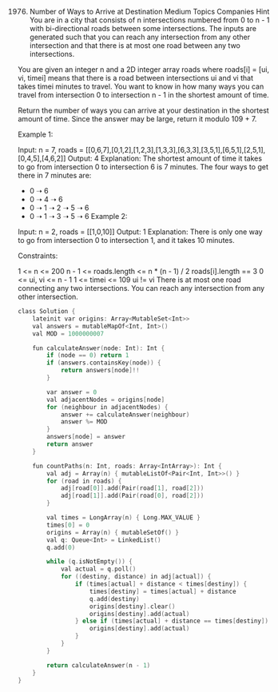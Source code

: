 1976. Number of Ways to Arrive at Destination
Medium
Topics
Companies
Hint
You are in a city that consists of n intersections numbered from 0 to n - 1 with bi-directional roads between some intersections. The inputs are generated such that you can reach any intersection from any other intersection and that there is at most one road between any two intersections.

You are given an integer n and a 2D integer array roads where roads[i] = [ui, vi, timei] means that there is a road between intersections ui and vi that takes timei minutes to travel. You want to know in how many ways you can travel from intersection 0 to intersection n - 1 in the shortest amount of time.

Return the number of ways you can arrive at your destination in the shortest amount of time. Since the answer may be large, return it modulo 109 + 7.

 

Example 1:


Input: n = 7, roads = [[0,6,7],[0,1,2],[1,2,3],[1,3,3],[6,3,3],[3,5,1],[6,5,1],[2,5,1],[0,4,5],[4,6,2]]
Output: 4
Explanation: The shortest amount of time it takes to go from intersection 0 to intersection 6 is 7 minutes.
The four ways to get there in 7 minutes are:
- 0 ➝ 6
- 0 ➝ 4 ➝ 6
- 0 ➝ 1 ➝ 2 ➝ 5 ➝ 6
- 0 ➝ 1 ➝ 3 ➝ 5 ➝ 6
Example 2:

Input: n = 2, roads = [[1,0,10]]
Output: 1
Explanation: There is only one way to go from intersection 0 to intersection 1, and it takes 10 minutes.
 

Constraints:

1 <= n <= 200
n - 1 <= roads.length <= n * (n - 1) / 2
roads[i].length == 3
0 <= ui, vi <= n - 1
1 <= timei <= 109
ui != vi
There is at most one road connecting any two intersections.
You can reach any intersection from any other intersection.

```c
class Solution {
    lateinit var origins: Array<MutableSet<Int>>
    val answers = mutableMapOf<Int, Int>()
    val MOD = 1000000007

    fun calculateAnswer(node: Int): Int {
        if (node == 0) return 1
        if (answers.containsKey(node)) {
            return answers[node]!!
        }

        var answer = 0
        val adjacentNodes = origins[node]
        for (neighbour in adjacentNodes) {
            answer += calculateAnswer(neighbour)
            answer %= MOD
        }
        answers[node] = answer
        return answer
    }

    fun countPaths(n: Int, roads: Array<IntArray>): Int {
        val adj = Array(n) { mutableListOf<Pair<Int, Int>>() }
        for (road in roads) {
            adj[road[0]].add(Pair(road[1], road[2]))
            adj[road[1]].add(Pair(road[0], road[2]))
        }

        val times = LongArray(n) { Long.MAX_VALUE }
        times[0] = 0
        origins = Array(n) { mutableSetOf() }
        val q: Queue<Int> = LinkedList()
        q.add(0)

        while (q.isNotEmpty()) {
            val actual = q.poll()
            for ((destiny, distance) in adj[actual]) {
                if (times[actual] + distance < times[destiny]) {
                    times[destiny] = times[actual] + distance
                    q.add(destiny)
                    origins[destiny].clear()
                    origins[destiny].add(actual)
                } else if (times[actual] + distance == times[destiny]) {
                    origins[destiny].add(actual)
                }
            }
        }

        return calculateAnswer(n - 1)
    }
}

```
